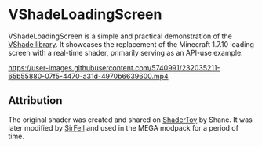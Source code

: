 # VShadeLoadingScreen
VShadeLoadingScreen is a simple and practical demonstration of the [VShade library](https://github.com/basdxz/VShade).
It showcases the replacement of the Minecraft 1.7.10 loading screen with a real-time shader, primarily serving as an API-use example.

https://user-images.githubusercontent.com/5740991/232035211-65b55880-07f5-4470-a31d-4970b6639600.mp4

## Attribution
The original shader was created and shared on [ShaderToy](https://www.shadertoy.com/view/MsVfz1) by Shane.
It was later modified by [SirFell](https://github.com/SirFell) and used in the MEGA modpack for a period of time.
